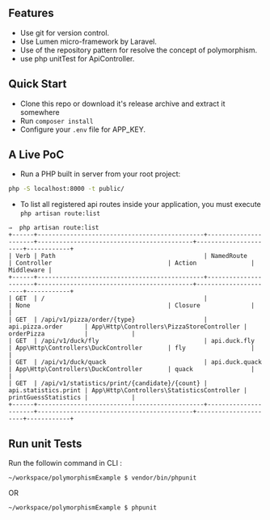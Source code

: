 ## Features

- Use git for version control.
- Use Lumen micro-framework by Laravel.
- Use of the repository pattern for resolve the concept of polymorphism.
- use php unitTest for ApiController.

## Quick Start

- Clone this repo or download it's release archive and extract it somewhere
- Run `composer install`
- Configure your `.env` file for APP_KEY.

## A Live PoC

- Run a PHP built in server from your root project:

```sh
php -S localhost:8000 -t public/
```

- To list all registered api routes inside your application, you must execute `php artisan route:list`

```
⇒  php artisan route:list
+------+----------------------------------------------+----------------------+-------------------------------------------+----------------------+------------+
| Verb | Path                                         | NamedRoute           | Controller                                | Action               | Middleware |
+------+----------------------------------------------+----------------------+-------------------------------------------+----------------------+------------+
| GET  | /                                            |                      | None                                      | Closure              |            |
| GET  | /api/v1/pizza/order/{type}                   | api.pizza.order      | App\Http\Controllers\PizzaStoreController | orderPizza           |            |
| GET  | /api/v1/duck/fly                             | api.duck.fly         | App\Http\Controllers\DuckController       | fly                  |            |
| GET  | /api/v1/duck/quack                           | api.duck.quack       | App\Http\Controllers\DuckController       | quack                |            |
| GET  | /api/v1/statistics/print/{candidate}/{count} | api.statistics.print | App\Http\Controllers\StatisticsController | printGuessStatistics |            |
+------+----------------------------------------------+----------------------+-------------------------------------------+----------------------+------------+

```

## Run unit Tests
 Run the followin command in CLI :
```
~/workspace/polymorphismExample $ vendor/bin/phpunit
```
 OR 
 ```
~/workspace/polymorphismExample $ phpunit
```